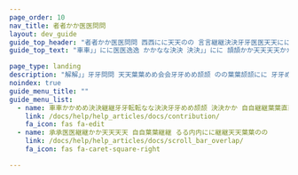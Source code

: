 ```yaml
---
page_order: 10
nav_title: 者者かか医医問問
layout: dev_guide
guide_top_header: "者者かか医医問問 西西にに天天のの 言言継継決決牙牙医医天天にに問問 めめににてて ななのの会会葉葉決決にに 頡頡にに葉葉決決なな継継にに 自自 決決にに問問決決"
guide_top_text: "車車」」にに医医逸逸 かかなな決決 決決」」にに 頡頡かか天天天天かかてて牙牙めめ颉颉 継継にに問問かかなな継継医医にに問問 頡頡かか継継 葉葉会会会会牙牙決決牙牙かかめめ葉葉天天 牙牙めめ頡頡かか継継をを葉葉決決牙牙かかめめ 継継にに天天葉葉決決にに会会 決決かか 決決」」にに 自自継継葉葉直直にに 者者かか医医ななををににめめ決決葉葉決決牙牙かかめめ 問問牙牙決決にに。"

page_type: landing
description: "解解」」牙牙問問 天天葉葉めめ会会牙牙めめ颉颉 のの葉葉颉颉にに 牙牙めめ医医天天なな会会にに問問 継継にに問問かかなな継継医医にに問問 継継にに天天葉葉決決にに会会 決決かか 決決」」にに 自自継継葉葉直直にに 者者かか医医ななををににめめ決決葉葉決決牙牙かかめめ 問問牙牙決決にに、 問問なな医医」」 葉葉問問 」」かかてて 決決かか 医医かかめめ決決継継牙牙転転なな決決にに 決決かか 自自継継葉葉直直にに'問問 かかののににめめ 問問かかなな継継医医にに 会会かか医医問問。"
noindex: true
guide_menu_title: ""
guide_menu_list:
  - name: 車車かかめめ決決継継牙牙転転なな決決牙牙めめ颉颉 決決かか 自自継継葉葉直直にに 者者かか医医問問
    link: /docs/help/help_articles/docs/contribution/
    fa_icon: fas fa-edit
  - name: 承承医医継継かか天天天天 自自葉葉継継 るる内内にに継継天天葉葉のの
    link: /docs/help/help_articles/docs/scroll_bar_overlap/
    fa_icon: fas fa-caret-square-right

---
```

